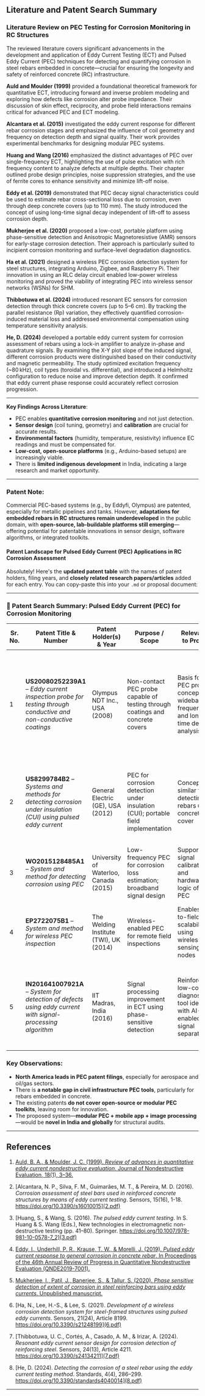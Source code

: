 ## Literature and Patent Search Summary

### **Literature Review on PEC Testing for Corrosion Monitoring in RC Structures**

The reviewed literature covers significant advancements in the development and application of Eddy Current Testing (ECT) and Pulsed Eddy Current (PEC) techniques for detecting and quantifying corrosion in steel rebars embedded in concrete—crucial for ensuring the longevity and safety of reinforced concrete (RC) infrastructure.

**Auld and Moulder (1999)** provided a foundational theoretical framework for quantitative ECT, introducing forward and inverse problem modeling and exploring how defects like corrosion alter probe impedance. Their discussion of skin effect, reciprocity, and probe field interactions remains critical for advanced PEC and ECT modeling.

**Alcantara et al. (2015)** investigated the eddy current response for different rebar corrosion stages and emphasized the influence of coil geometry and frequency on detection depth and signal quality. Their work provides experimental benchmarks for designing modular PEC systems.

**Huang and Wang (2016)** emphasized the distinct advantages of PEC over single-frequency ECT, highlighting the use of pulse excitation with rich frequency content to analyze defects at multiple depths. Their chapter outlined probe design principles, noise suppression strategies, and the use of ferrite cores to enhance sensitivity and minimize lift-off noise.

**Eddy et al. (2019)** demonstrated that PEC decay signal characteristics could be used to estimate rebar cross-sectional loss due to corrosion, even through deep concrete covers (up to 110 mm). The study introduced the concept of using long-time signal decay independent of lift-off to assess corrosion depth.

**Mukherjee et al. (2020)** proposed a low-cost, portable platform using phase-sensitive detection and Anisotropic Magnetoresistive (AMR) sensors for early-stage corrosion detection. Their approach is particularly suited to incipient corrosion monitoring and surface-level degradation diagnostics.

**Ha et al. (2021)** designed a wireless PEC corrosion detection system for steel structures, integrating Arduino, Zigbee, and Raspberry Pi. Their innovation in using an RLC delay circuit enabled low-power wireless monitoring and proved the viability of integrating PEC into wireless sensor networks (WSNs) for SHM.

**Thibbotuwa et al. (2024)** introduced resonant EC sensors for corrosion detection through thick concrete covers (up to 5–6 cm). By tracking the parallel resistance (Rp) variation, they effectively quantified corrosion-induced material loss and addressed environmental compensation using temperature sensitivity analysis.

**He, D. (2024)** developed a portable eddy current system for corrosion assessment of rebars using a lock-in amplifier to analyze in-phase and quadrature signals. By examining the X-Y plot slope of the induced signal, different corrosion products were distinguished based on their conductivity and magnetic permeability. The study optimized excitation frequency (~80 kHz), coil types (toroidal vs. differential), and introduced a Helmholtz configuration to reduce noise and improve detection depth. It confirmed that eddy current phase response could accurately reflect corrosion progression.

---

**Key Findings Across Literature**:

* PEC enables **quantitative corrosion monitoring** and not just detection.
* **Sensor design** (coil tuning, geometry) and **calibration** are crucial for accurate results.
* **Environmental factors** (humidity, temperature, resistivity) influence EC readings and must be compensated for.
* **Low-cost, open-source platforms** (e.g., Arduino-based setups) are increasingly viable.
* There is **limited indigenous development** in India, indicating a large research and market opportunity.
---
### **Patent Note**:
Commercial PEC-based systems (e.g., by Eddyfi, Olympus) are patented, especially for metallic pipelines and tanks. However, **adaptations for embedded rebars in RC structures remain underdeveloped** in the public domain, with **open-source, lab-buildable platforms still emerging**—offering potential for patentable innovations in sensor design, software algorithms, or integrated toolkits.

#### **Patent Landscape for Pulsed Eddy Current (PEC) Applications in RC Corrosion Assessment**

Absolutely! Here's the **updated patent table** with the names of patent holders, filing years, and **closely related research papers/articles** added for each entry. You can copy-paste this into your `.md` or proposal document:

---

### 🔐 Patent Search Summary: Pulsed Eddy Current (PEC) for Corrosion Monitoring

| Sr. No. | Patent Title & Number                                                                                            | Patent Holder(s) & Year                | Purpose / Scope                                                                   | Relevance to Project                                                             | Related Papers / Articles                                                                                                                                                                    |
| ------- | ---------------------------------------------------------------------------------------------------------------- | -------------------------------------- | --------------------------------------------------------------------------------- | -------------------------------------------------------------------------------- | -------------------------------------------------------------------------------------------------------------------------------------------------------------------------------------------- |
| 1       | **US20080252239A1** – *Eddy current inspection probe for testing through conductive and non-conductive coatings* | Olympus NDT Inc., USA (2008)           | Non-contact PEC probe capable of testing through coatings and concrete covers     | Basis for PEC probe concept with wideband frequency and long-time decay analysis | - **Eddy et al. (2019)** – *Pulsed Eddy Current Response to General Corrosion in Concrete Rebar*  <br> - PEC Thermography: *Pulsed Eddy Current Thermography for Corrosion Characterization* |
| 2       | **US8299784B2** – *Systems and methods for detecting corrosion under insulation (CUI) using pulsed eddy current* | General Electric (GE), USA (2012)      | PEC for corrosion detection under insulation (CUI); portable field implementation | Conceptually similar for detecting rebars under concrete cover                   | - TUV Rheinland PEC Guide for corrosion under coatings <br> - NACE Conference Proceedings on PEC for buried/covered structures                                                               |
| 3       | **WO2015128485A1** – *System and method for detecting corrosion using PEC*                                       | University of Waterloo, Canada (2015)  | Low-frequency PEC for corrosion loss estimation; broadband signal design          | Supports signal calibration and hardware logic of lab PEC                        | - **Eddy et al. (2019)** – foundational PEC paper from same group                                                                                                                            |
| 4       | **EP2722075B1** – *System and method for wireless PEC inspection*                                                | The Welding Institute (TWI), UK (2014) | Wireless-enabled PEC for remote field inspections                                 | Enables lab-to-field scalability using wireless sensing nodes                    | - Eddyfi PECA array technology white paper <br> - NDT.net review articles on wireless PEC trends                                                                                             |
| 5       | **IN201641007921A** – *System for detection of defects using eddy current with signal-processing algorithm*      | IIT Madras, India (2016)               | Signal processing improvement in ECT using phase-sensitive detection              | Reinforces low-cost diagnostic tool idea with AI-enabled signal separation       | - **Mukherjee et al. (2020)** – *Phase-sensitive AMR-based EC sensing* <br> - **Tamhane et al.** – *PCA on PEC signals for concrete-embedded rebars*                                         |
###  Key Observations:

* **North America leads in PEC patent filings**, especially for aerospace and oil/gas sectors.
* There is **a notable gap in civil infrastructure PEC tools**, particularly for rebars embedded in concrete.
* The existing patents **do not cover open-source or modular PEC toolkits**, leaving room for innovation.
* The proposed system—**modular PEC + mobile app + image processing**—would be **novel in India and globally** for structural audits.

---

## **References**

1. [Auld, B. A., & Moulder, J. C. (1999). *Review of advances in quantitative eddy current nondestructive evaluation*. Journal of Nondestructive Evaluation, 18(1), 3–36.](1.pdf)

2. [Alcantara, N. P., Silva, F. M., Guimarães, M. T., & Pereira, M. D. (2016). *Corrosion assessment of steel bars used in reinforced concrete structures by means of eddy current testing*. Sensors, 15(16), 1-18. https://doi.org/10.3390/s16010015](2.pdf) 

3. [Huang, S., & Wang, S. (2016). *The pulsed eddy current testing*. In S. Huang & S. Wang (Eds.), New technologies in electromagnetic non-destructive testing (pp. 41–80). Springer. https://doi.org/10.1007/978-981-10-0578-7_2](3.pdf)

4. [Eddy, I., Underhill, P. R., Krause, T. W., & Morelli, J. (2019). *Pulsed eddy current response to general corrosion in concrete rebar*. In Proceedings of the 46th Annual Review of Progress in Quantitative Nondestructive Evaluation (QNDE2019-7001).](4.pdf)

5. [Mukherjee, I., Patil, J., Banerjee, S., & Tallur, S. (2020). *Phase sensitive detection of extent of corrosion in steel reinforcing bars using eddy currents*. Unpublished manuscript.](5.pdf)

6. [Ha, N., Lee, H.-S., & Lee, S. (2021). *Development of a wireless corrosion detection system for steel-framed structures using pulsed eddy currents*. Sensors, 21(24), Article 8199. https://doi.org/10.3390/s21248199](6.pdf)

7. [Thibbotuwa, U. C., Cortés, A., Casado, A. M., & Irizar, A. (2024). *Resonant eddy current sensor design for corrosion detection of reinforcing steel*. Sensors, 24(13), Article 4211. https://doi.org/10.3390/s24134211](7.pdf)

8. [He, D. (2024). *Detecting the corrosion of a steel rebar using the eddy current testing method*. Standards, 4(4), 286–299. https://doi.org/10.3390/standards4040014](8.pdf)

---
